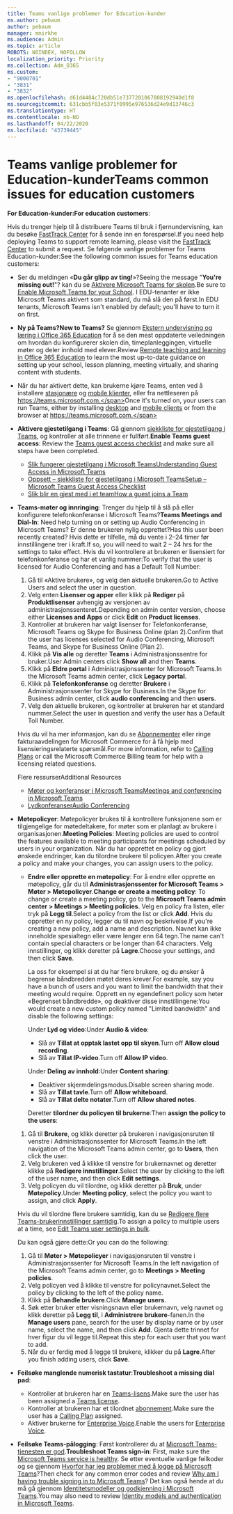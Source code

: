 ```yaml
---
title: Teams vanlige problemer for Education-kunder
ms.author: pebaum
author: pebaum
manager: mnirkhe
ms.audience: Admin
ms.topic: article
ROBOTS: NOINDEX, NOFOLLOW
localization_priority: Priority
ms.collection: Adm_O365
ms.custom:
- "9000701"
- "3831"
- "3832"
ms.openlocfilehash: d61d4484c720db51e7377201067008192940d1f8
ms.sourcegitcommit: 631cbb5f03e5371f0995e976536d24e9d13746c3
ms.translationtype: HT
ms.contentlocale: nb-NO
ms.lasthandoff: 04/22/2020
ms.locfileid: "43739445"
---
```

# <a name="teams-common-issues-for-education-customers"></a><span data-ttu-id="07464-102">Teams vanlige problemer for Education-kunder</span><span class="sxs-lookup"><span data-stu-id="07464-102">Teams common issues for education customers</span></span>

<span data-ttu-id="07464-103">**For Education-kunder:**</span><span class="sxs-lookup"><span data-stu-id="07464-103">**For education customers**:</span></span>

<span data-ttu-id="07464-104">Hvis du trenger hjelp til å distribuere Teams til bruk i fjernundervisning, kan du besøke [FastTrack Center](https://www.microsoft.com/fasttrack) for å sende inn en forespørsel.</span><span class="sxs-lookup"><span data-stu-id="07464-104">If you need help deploying Teams to support remote learning, please visit the [FastTrack Center](https://www.microsoft.com/fasttrack) to submit a request.</span></span> <span data-ttu-id="07464-105">Se følgende vanlige problemer for Teams Education-kunder:</span><span class="sxs-lookup"><span data-stu-id="07464-105">See the following common issues for Teams education customers:</span></span>

- <span data-ttu-id="07464-106">Ser du meldingen «**Du går glipp av ting!**»?</span><span class="sxs-lookup"><span data-stu-id="07464-106">Seeing the message "**You're missing out!**"?</span></span> <span data-ttu-id="07464-107">kan du se [Aktivere Microsoft Teams for skolen](https://docs.microsoft.com/microsoft-365/education/intune-edu-trial/enable-microsoft-teams).</span><span class="sxs-lookup"><span data-stu-id="07464-107">Be sure to [Enable Microsoft Teams for your School](https://docs.microsoft.com/microsoft-365/education/intune-edu-trial/enable-microsoft-teams).</span></span> <span data-ttu-id="07464-108">I EDU-tenanter er ikke Microsoft Teams aktivert som standard, du må slå den på først.</span><span class="sxs-lookup"><span data-stu-id="07464-108">In EDU tenants, Microsoft Teams isn't enabled by default; you'll have to turn it on first.</span></span>

- <span data-ttu-id="07464-109">**Ny på Teams?**</span><span class="sxs-lookup"><span data-stu-id="07464-109">**New to Teams?**</span></span> <span data-ttu-id="07464-110">Se gjennom [Ekstern undervisning og læring i Office 365 Education](https://support.office.com/article/remote-teaching-and-learning-in-office-365-education-f651ccae-7b65-478b-8366-51bb884025c4) for å se den mest oppdaterte veiledningen om hvordan du konfigurerer skolen din, timeplanleggingen, virtuelle møter og deler innhold med elever.</span><span class="sxs-lookup"><span data-stu-id="07464-110">Review [Remote teaching and learning in Office 365 Education](https://support.office.com/article/remote-teaching-and-learning-in-office-365-education-f651ccae-7b65-478b-8366-51bb884025c4) to learn the most up-to-date guidance on setting up your school, lesson planning, meeting virtually, and sharing content with students.</span></span>

- <span data-ttu-id="07464-111">Når du har aktivert dette, kan brukerne kjøre Teams, enten ved å installere [stasjonære](https://docs.microsoft.com/MicrosoftTeams/get-clients#desktop-client) og [mobile klienter](https://docs.microsoft.com/MicrosoftTeams/get-clients#mobile-clients), eller fra nettleseren på https://teams.microsoft.com.</span><span class="sxs-lookup"><span data-stu-id="07464-111">Once it's turned on, your users can run Teams, either by installing [desktop](https://docs.microsoft.com/MicrosoftTeams/get-clients#desktop-client) and [mobile clients](https://docs.microsoft.com/MicrosoftTeams/get-clients#mobile-clients) or from the browser at https://teams.microsoft.com.</span></span>

- <span data-ttu-id="07464-112">**Aktivere gjestetilgang i Teams**: Gå gjennom [sjekkliste for gjestetilgang i Teams](https://docs.microsoft.com/microsoftteams/guest-access-checklist), og kontroller at alle trinnene er fullført.</span><span class="sxs-lookup"><span data-stu-id="07464-112">**Enable Teams guest access**: Review the [Teams guest access checklist](https://docs.microsoft.com/microsoftteams/guest-access-checklist) and make sure all steps have been completed.</span></span>
    - [<span data-ttu-id="07464-113">Slik fungerer gjestetilgang i Microsoft Teams</span><span class="sxs-lookup"><span data-stu-id="07464-113">Understanding Guest Access in Microsoft Teams</span></span>](https://docs.microsoft.com/microsoftteams/guest-access)
    - [<span data-ttu-id="07464-114">Oppsett – sjekkliste for gjestetilgang i Microsoft Teams</span><span class="sxs-lookup"><span data-stu-id="07464-114">Setup – Microsoft Teams Guest Access Checklist</span></span>](https://docs.microsoft.com/microsoftteams/guest-access-checklist)
    - [<span data-ttu-id="07464-115">Slik blir en gjest med i et team</span><span class="sxs-lookup"><span data-stu-id="07464-115">How a guest joins a Team</span></span>](https://docs.microsoft.com/microsoftteams/guest-joins)

- <span data-ttu-id="07464-116">**Teams-møter og innringing**: Trenger du hjelp til å slå på eller konfigurere telefonkonferanse i Microsoft Teams?</span><span class="sxs-lookup"><span data-stu-id="07464-116">**Teams Meetings and Dial-In**: Need help turning on or setting up Audio Conferencing in Microsoft Teams?</span></span> <span data-ttu-id="07464-117">Er denne brukeren nylig opprettet?</span><span class="sxs-lookup"><span data-stu-id="07464-117">Has this user been recently created?</span></span> <span data-ttu-id="07464-118">Hvis dette er tilfelle, må du vente i 2–24 timer før innstillingene trer i kraft.</span><span class="sxs-lookup"><span data-stu-id="07464-118">If so, you will need to wait 2 – 24 hrs for the settings to take effect.</span></span> <span data-ttu-id="07464-119">Hvis du vil kontrollere at brukeren er lisensiert for telefonkonferanse og har et vanlig nummer:</span><span class="sxs-lookup"><span data-stu-id="07464-119">To verify that the user is licensed for Audio Conferencing and has a Default Toll Number:</span></span>
    1. <span data-ttu-id="07464-120">Gå til «Aktive brukere», og velg den aktuelle brukeren.</span><span class="sxs-lookup"><span data-stu-id="07464-120">Go to Active Users and select the user in question.</span></span>
    2. <span data-ttu-id="07464-121">Velg enten **Lisenser og apper** eller klikk på **Rediger** på **Produktlisenser** avhengig av versjonen av administrasjonssenteret.</span><span class="sxs-lookup"><span data-stu-id="07464-121">Depending on admin center version, choose either **Licenses and Apps** or click **Edit** on **Product licenses**.</span></span>
    3. <span data-ttu-id="07464-122">Kontroller at brukeren har valgt lisenser for Telefonkonferanse, Microsoft Teams og Skype for Business Online (plan 2).</span><span class="sxs-lookup"><span data-stu-id="07464-122">Confirm that the user has licenses selected for Audio Conferencing, Microsoft Teams, and Skype for Business Online (Plan 2).</span></span>
    4. <span data-ttu-id="07464-123">Klikk på **Vis alle** og deretter **Teams** i Administrasjonssentre for bruker.</span><span class="sxs-lookup"><span data-stu-id="07464-123">User Admin centers click **Show all** and then **Teams**.</span></span>
    5. <span data-ttu-id="07464-124">Klikk på **Eldre portal** i Administrasjonssenter for Microsoft Teams.</span><span class="sxs-lookup"><span data-stu-id="07464-124">In the Microsoft Teams admin center, click **Legacy portal**.</span></span>
    6. <span data-ttu-id="07464-125">Klikk på **Telefonkonferanse** og deretter **Brukere** i Administrasjonssenter for Skype for Business.</span><span class="sxs-lookup"><span data-stu-id="07464-125">In the Skype for Business admin center, click **audio conferencing** and then **users**.</span></span>
    7. <span data-ttu-id="07464-126">Velg den aktuelle brukeren, og kontroller at brukeren har et standard nummer.</span><span class="sxs-lookup"><span data-stu-id="07464-126">Select the user in question and verify the user has a Default Toll Number.</span></span>

    <span data-ttu-id="07464-127">Hvis du vil ha mer informasjon, kan du se [Abonnementer](https://docs.microsoft.com/microsoftteams/calling-plans-for-office-365) eller ringe fakturaavdelingen for Microsoft Commerce for å få hjelp med lisensieringsrelaterte spørsmål.</span><span class="sxs-lookup"><span data-stu-id="07464-127">For more information, refer to [Calling Plans](https://docs.microsoft.com/microsoftteams/calling-plans-for-office-365) or call the Microsoft Commerce Billing team for help with a licensing related questions.</span></span>

    <span data-ttu-id="07464-128">Flere ressurser</span><span class="sxs-lookup"><span data-stu-id="07464-128">Additional Resources</span></span>

    - [<span data-ttu-id="07464-129">Møter og konferanser i Microsoft Teams</span><span class="sxs-lookup"><span data-stu-id="07464-129">Meetings and conferencing in Microsoft Teams</span></span>](https://docs.microsoft.com/microsoftteams/deploy-meetings-microsoft-teams-landing-page)
    - [<span data-ttu-id="07464-130">Lydkonferanser</span><span class="sxs-lookup"><span data-stu-id="07464-130">Audio Conferencing</span></span>](https://docs.microsoft.com/microsoftteams/audio-conferencing-in-office-365)

- <span data-ttu-id="07464-131">**Møtepolicyer**: Møtepolicyer brukes til å kontrollere funksjonene som er tilgjengelige for møtedeltakere, for møter som er planlagt av brukere i organisasjonen.</span><span class="sxs-lookup"><span data-stu-id="07464-131">**Meeting Policies**: Meeting policies are used to control the features available to meeting participants for meetings scheduled by users in your organization.</span></span> <span data-ttu-id="07464-132">Når du har opprettet en policy og gjort ønskede endringer, kan du tilordne brukere til policyen.</span><span class="sxs-lookup"><span data-stu-id="07464-132">After you create a policy and make your changes, you can assign users to the policy.</span></span>

    - <span data-ttu-id="07464-133">**Endre eller opprette en møtepolicy**: For å endre eller opprette en møtepolicy, går du til **Administrasjonssenter for Microsoft Teams > Møter > Møtepolicyer**.</span><span class="sxs-lookup"><span data-stu-id="07464-133">**Change or create a meeting policy**: To change or create a meeting policy, go to the **Microsoft Teams admin center > Meetings > Meeting policies**.</span></span> <span data-ttu-id="07464-134">Velg en policy fra listen, eller tryk på **Legg til**.</span><span class="sxs-lookup"><span data-stu-id="07464-134">Select a policy from the list or click **Add**.</span></span> <span data-ttu-id="07464-135">Hvis du oppretter en ny policy, legger du til navn og beskrivelse.</span><span class="sxs-lookup"><span data-stu-id="07464-135">If you're creating a new policy, add a name and description.</span></span> <span data-ttu-id="07464-136">Navnet kan ikke inneholde spesialtegn eller være lenger enn 64 tegn.</span><span class="sxs-lookup"><span data-stu-id="07464-136">The name can't contain special characters or be longer than 64 characters.</span></span> <span data-ttu-id="07464-137">Velg innstillinger, og klikk deretter på **Lagre**.</span><span class="sxs-lookup"><span data-stu-id="07464-137">Choose your settings, and then click **Save**.</span></span> 
    
        <span data-ttu-id="07464-138">La oss for eksempel si at du har flere brukere, og du ønsker å begrense båndbredden møtet deres krever.</span><span class="sxs-lookup"><span data-stu-id="07464-138">For example, say you have a bunch of users and you want to limit the bandwidth that their meeting would require.</span></span> <span data-ttu-id="07464-139">Opprett en ny egendefinert policy som heter «Begrenset båndbredde», og deaktiver disse innstillingene:</span><span class="sxs-lookup"><span data-stu-id="07464-139">You would create a new custom policy named "Limited bandwidth" and disable the following settings:</span></span>

        <span data-ttu-id="07464-140">Under **Lyd og video**:</span><span class="sxs-lookup"><span data-stu-id="07464-140">Under **Audio & video**:</span></span>
        - <span data-ttu-id="07464-141">Slå av **Tillat at opptak lastet opp til skyen**.</span><span class="sxs-lookup"><span data-stu-id="07464-141">Turn off **Allow cloud recording**.</span></span>
        - <span data-ttu-id="07464-142">Slå av **Tillat IP-video**.</span><span class="sxs-lookup"><span data-stu-id="07464-142">Turn off **Allow IP video**.</span></span>

        <span data-ttu-id="07464-143">Under **Deling av innhold**:</span><span class="sxs-lookup"><span data-stu-id="07464-143">Under **Content sharing**:</span></span>

        - <span data-ttu-id="07464-144">Deaktiver skjermdelingsmodus.</span><span class="sxs-lookup"><span data-stu-id="07464-144">Disable screen sharing mode.</span></span>
        - <span data-ttu-id="07464-145">Slå av **Tillat tavle**.</span><span class="sxs-lookup"><span data-stu-id="07464-145">Turn off **Allow whiteboard**.</span></span>
        - <span data-ttu-id="07464-146">Slå av **Tillat delte notater**.</span><span class="sxs-lookup"><span data-stu-id="07464-146">Turn off **Allow shared notes**.</span></span>

        <span data-ttu-id="07464-147">Deretter **tilordner du policyen til brukerne**:</span><span class="sxs-lookup"><span data-stu-id="07464-147">Then **assign the policy to the users**:</span></span>

    1. <span data-ttu-id="07464-148">Gå til **Brukere**, og klikk deretter på brukeren i navigasjonsruten til venstre i Administrasjonssenter for Microsoft Teams.</span><span class="sxs-lookup"><span data-stu-id="07464-148">In the left navigation of the Microsoft Teams admin center, go to **Users**, then click the user.</span></span>
    2. <span data-ttu-id="07464-149">Velg brukeren ved å klikke til venstre for brukernavnet og deretter klikke på **Redigere innstillinger**.</span><span class="sxs-lookup"><span data-stu-id="07464-149">Select the user by clicking to the left of the user name, and then click **Edit settings**.</span></span>
    3. <span data-ttu-id="07464-150">Velg policyen du vil tilordne, og klikk deretter på **Bruk**, under **Møtepolicy**.</span><span class="sxs-lookup"><span data-stu-id="07464-150">Under **Meeting policy**, select the policy you want to assign, and click **Apply**.</span></span>

    <span data-ttu-id="07464-151">Hvis du vil tilordne flere brukere samtidig, kan du se [Redigere flere Teams-brukerinnstillinger samtidig](https://docs.microsoft.com/microsoftteams/edit-user-settings-in-bulk).</span><span class="sxs-lookup"><span data-stu-id="07464-151">To assign a policy to multiple users at a time, see [Edit Teams user settings in bulk](https://docs.microsoft.com/microsoftteams/edit-user-settings-in-bulk).</span></span>

    <span data-ttu-id="07464-152">Du kan også gjøre dette:</span><span class="sxs-lookup"><span data-stu-id="07464-152">Or you can do the following:</span></span>
    1. <span data-ttu-id="07464-153">Gå til **Møter > Møtepolicyer** i navigasjonsruten til venstre i Administrasjonssenter for Microsoft Teams.</span><span class="sxs-lookup"><span data-stu-id="07464-153">In the left navigation of the Microsoft Teams admin center, go to **Meetings > Meeting policies**.</span></span>
    2. <span data-ttu-id="07464-154">Velg policyen ved å klikke til venstre for policynavnet.</span><span class="sxs-lookup"><span data-stu-id="07464-154">Select the policy by clicking to the left of the policy name.</span></span>
    3. <span data-ttu-id="07464-155">Klikk på **Behandle brukere**.</span><span class="sxs-lookup"><span data-stu-id="07464-155">Click **Manage users**.</span></span>
    4. <span data-ttu-id="07464-156">Søk etter bruker etter visningsnavn eller brukernavn, velg navnet og klikk deretter på **Legg til**, i **Administrere brukere**-fanen.</span><span class="sxs-lookup"><span data-stu-id="07464-156">In the **Manage users** pane, search for the user by display name or by user name, select the name, and then click **Add**.</span></span> <span data-ttu-id="07464-157">Gjenta dette trinnet for hver figur du vil legge til.</span><span class="sxs-lookup"><span data-stu-id="07464-157">Repeat this step for each user that you want to add.</span></span>
    5. <span data-ttu-id="07464-158">Når du er ferdig med å legge til brukere, klikker du på **Lagre**.</span><span class="sxs-lookup"><span data-stu-id="07464-158">After you finish adding users, click **Save**.</span></span>

- <span data-ttu-id="07464-159">**Feilsøke manglende numerisk tastatur**:</span><span class="sxs-lookup"><span data-stu-id="07464-159">**Troubleshoot a missing dial pad**:</span></span>
    - <span data-ttu-id="07464-160">Kontroller at brukeren har en [Teams-lisens](https://docs.microsoft.com/MicrosoftTeams/assign-teams-licenses).</span><span class="sxs-lookup"><span data-stu-id="07464-160">Make sure the user has been assigned a [Teams license](https://docs.microsoft.com/MicrosoftTeams/assign-teams-licenses).</span></span>
    - <span data-ttu-id="07464-161">Kontroller at brukeren har et tilordnet [abonnement](https://docs.microsoft.com/MicrosoftTeams/calling-plan-landing-page).</span><span class="sxs-lookup"><span data-stu-id="07464-161">Make sure the user has a [Calling Plan](https://docs.microsoft.com/MicrosoftTeams/calling-plan-landing-page) assigned.</span></span>
    - <span data-ttu-id="07464-162">Aktiver brukerne for [Enterprise Voice](https://docs.microsoft.com/skypeforbusiness/skype-for-business-hybrid-solutions/plan-your-phone-system-cloud-pbx-solution/enable-users-for-enterprise-voice-online-and-phone-system-voicemail#to-enable-your-users-for-phone-system-in-office-365-voice-and-voicemail).</span><span class="sxs-lookup"><span data-stu-id="07464-162">Enable the users for [Enterprise Voice](https://docs.microsoft.com/skypeforbusiness/skype-for-business-hybrid-solutions/plan-your-phone-system-cloud-pbx-solution/enable-users-for-enterprise-voice-online-and-phone-system-voicemail#to-enable-your-users-for-phone-system-in-office-365-voice-and-voicemail).</span></span>

- <span data-ttu-id="07464-163">**Feilsøke Teams-pålogging**: Først kontrollerer du at [Microsoft Teams-tjenesten er god](https://admin.microsoft.com/Adminportal/Home?source=applauncher#/servicehealth).</span><span class="sxs-lookup"><span data-stu-id="07464-163">**Troubleshoot Teams sign-in**: First, make sure the [Microsoft Teams service is healthy](https://admin.microsoft.com/Adminportal/Home?source=applauncher#/servicehealth).</span></span> <span data-ttu-id="07464-164">Se etter eventuelle vanlige feilkoder og se gjennom [Hvorfor har jeg problemer med å logge på Microsoft Teams](https://support.office.com/article/a02f683b-61a3-4008-9447-ee60c5593b0f)?</span><span class="sxs-lookup"><span data-stu-id="07464-164">Then check for any common error codes and review [Why am I having trouble signing in to Microsoft Teams](https://support.office.com/article/a02f683b-61a3-4008-9447-ee60c5593b0f)?</span></span> <span data-ttu-id="07464-165">Det kan også hende at du må gå gjennom [Identitetsmodeller og godkjenning i Microsoft Teams](https://docs.microsoft.com/MicrosoftTeams/identify-models-authentication).</span><span class="sxs-lookup"><span data-stu-id="07464-165">You may also need to review [Identity models and authentication in Microsoft Teams](https://docs.microsoft.com/MicrosoftTeams/identify-models-authentication).</span></span>
